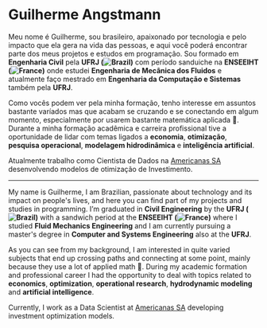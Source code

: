 # Guilherme Angstmann
Meu nome é Guilherme, sou brasileiro, apaixonado por tecnologia e pelo impacto que ela gera na vida das pessoas, e aqui você poderá encontrar parte dos meus projetos e estudos em programação. Sou formado em **Engenharia Civil** pela **UFRJ (![Brazil](https://raw.githubusercontent.com/stevenrskelton/flag-icon/master/png/16/country-4x3/br.png "Brazil"))** com período sanduiche na **ENSEEIHT (![France](https://raw.githubusercontent.com/stevenrskelton/flag-icon/master/png/16/country-4x3/fr.png "France"))** onde estudei **Engenharia de Mecânica dos Fluidos** e atualmente faço mestrado em **Engenharia da Computação e Sistemas** também pela **UFRJ**.

Como vocês podem ver pela minha formação, tenho interesse em assuntos bastante varíados mas que acabam se cruzando e se conectando em algum momento, especialmente por usarem bastante matemática aplicada 😬. Durante a minha formação acadêmica e carreira profissional tive a oportunidade de lidar com temas ligados a **economia**, **otimização**, **pesquisa operacional**, **modelagem hidrodinâmica** e **inteligência artificial**.

Atualmente trabalho como Cientista de Dados na [Americanas SA](https://www.americanas.com.br/) desenvolvendo modelos de otimização de Investimento.

---

My name is Guilherme, I am Brazilian, passionate about technology and its impact on people's lives, and here you can find part of my projects and studies in programming. I’m graduated in **Civil Engineering** by the **UFRJ (![Brazil](https://raw.githubusercontent.com/stevenrskelton/flag-icon/master/png/16/country-4x3/br.png "Brazil"))** with a sandwich period at the **ENSEEIHT (![France](https://raw.githubusercontent.com/stevenrskelton/flag-icon/master/png/16/country-4x3/fr.png "France"))** where I studied **Fluid Mechanics Engineering** and I am currently pursuing a master's degree in **Computer and Systems Engineering** also at the **UFRJ**.

As you can see from my background, I am interested in quite varied subjects that end up crossing paths and connecting at some point, mainly because they use a lot of applied math 😬. During my academic formation and professional career I had the opportunity to deal with topics related to **economics**, **optimization**, **operational research**, **hydrodynamic modeling** and **artificial intelligence**.

Currently, I work as a Data Scientist at [Americanas SA](https://www.americanas.com.br/) developing investment optimization models.
